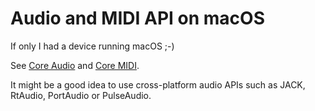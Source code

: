 # Audio and MIDI API on macOS

If only I had a device running macOS ;-)

See [Core Audio](https://developer.apple.com/documentation/coreaudio) and [Core MIDI](https://developer.apple.com/documentation/coremidi).

It might be a good idea to use cross-platform audio APIs such as JACK, RtAudio, PortAudio or PulseAudio.